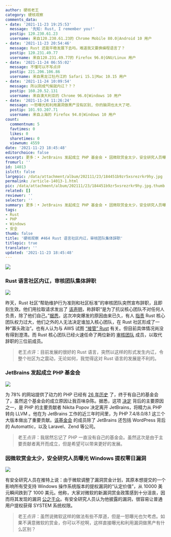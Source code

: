 ```yaml
---
author: 硬核老王
category: 硬核观察
comments_data:
- date: '2021-11-23 19:25:53'
  message: '先知: Rust, I remember you!'
  postip: 120.230.61.23
  username: 来自120.230.61.23的 Chrome Mobile 80.0|Android 10 用户
- date: '2021-11-23 20:54:46'
  message: Rust 还能平稳发展下去吗，难道我又要换编程语言了？
  postip: 120.231.49.77
  username: 来自120.231.49.77的 Firefox 96.0|GNU/Linux 用户
- date: '2021-11-24 06:55:02'
  message: 不懂可以不写点评
  postip: 221.206.106.86
  username: 来自黑龙江牡丹江的 Safari 15.1|Mac 10.15 用户
- date: '2021-11-24 10:09:54'
  message: 所以刚成气候就内讧？？？
  postip: 160.20.52.131
  username: 来自澳大利亚的 Chrome 96.0|Windows 10 用户
- date: '2021-11-24 11:26:24'
  message: 一怒曝光和利用漏洞做黑产没有区别, 你的脑洞也太大了吧.
  postip: 101.93.207.71
  username: 来自上海的 Firefox 94.0|Windows 10 用户
count:
  commentnum: 5
  favtimes: 0
  likes: 0
  sharetimes: 0
  viewnum: 4559
date: '2021-11-23 18:45:48'
editorchoice: false
excerpt: 更多：• JetBrains 发起成立 PHP 基金会 • 因微软赏金太少，安全研究人员曝光 Windows 提权零日漏洞
fromurl: ''
id: 14013
islctt: false
largepic: /data/attachment/album/202111/23/184451b9zr5xsrezrkr9hy.jpg
permalink: /article-14013-1.html
pic: /data/attachment/album/202111/23/184451b9zr5xsrezrkr9hy.jpg.thumb.jpg
related: []
reviewer: ''
selector: ''
summary: 更多：• JetBrains 发起成立 PHP 基金会 • 因微软赏金太少，安全研究人员曝光 Windows 提权零日漏洞
tags:
- Rust
- PHP
- Windows
- 安全
thumb: false
title: '硬核观察 #464 Rust 语言社区内讧，审核团队集体辞职'
titlepic: true
translator: ''
updated: '2021-11-23 18:45:48'
---
```


![](/data/attachment/album/202111/23/184451b9zr5xsrezrkr9hy.jpg)


### Rust 语言社区内讧，审核团队集体辞职


![](/data/attachment/album/202111/23/184501liagfgq5uddxq8u1.jpg)


昨天，Rust 社区“帮助维护行为准则和社区标准”的审核团队突然宣布辞职，且即刻生效。他们用拉取请求发出了 [该声明](https://github.com/rust-lang/team/pull/671)，称辞职“是为了抗议核心团队不对任何人负责，除了他们自己。”[据悉](https://thenewstack.io/rust-mod-team-resigns-in-protest-of-unaccountable-core-team/)，这次冲突爆发的原因由来已久，有人 [指责](https://twitter.com/adamhjk/status/1462812664590045184) Rust 核心团队权力过大，他们之外的人无法决定谁加入核心团队，在 Rust 社区形成了一种“寡头政治”。也有人认为与 AWS 试图 [“接管” Rust](https://www.infoworld.com/article/3633002/the-future-of-rust.html) 有关。但目前具体情况尚没有得到澄清。而 Rust 核心团队已经火速任命了两位新的 [审核团队](https://www.rust-lang.org/governance/teams/moderation) 成员，以取代辞职的三位前成员。



> 
> 老王点评：目前发展的很好的 Rust 语言，突然以这样的形式发生内讧，令整个社区为之震动，无论如何，我觉得这对 Rust 语言的发展是不利的。
> 
> 
> 


### JetBrains 发起成立 PHP 基金会


![](/data/attachment/album/202111/23/184519whormoz5u9vhhm3l.jpg)


为 78% 的网站提供了动力的 PHP 已经有 [26 年历史](https://www.jetbrains.com/lp/php-25/) 了，终于有自己的基金会了，虽然这个基金会的成立原因让我百味杂陈。据悉，这项 [决定](https://blog.jetbrains.com/phpstorm/2021/11/the-php-foundation/) 背后的主要原因之一，是 PHP 的主要贡献者 Nikita Popov 决定离开 JetBrains，将精力从 PHP 转向 LLVM 。他在为 JetBrains 工作的近三年时间里，为 PHP 7.4/8.0/8.1 这三个大版本做出了重要贡献。[该基金会](https://opencollective.com/phpfoundation) 的成员除了 JetBrains 还包括 WordPress 背后的 Automattic，以及 Laravel、Zend 等公司。



> 
> 老王点评：我居然忘记了 PHP 一直没有自己的基金会。虽然这次是由于主要贡献者离开而成立，但是希望可以带来更好的发展。
> 
> 
> 


### 因微软赏金太少，安全研究人员曝光 Windows 提权零日漏洞


![](/data/attachment/album/202111/23/184533z8tmm2m2oq0qjzo2.jpg)


有安全研究人员在推特上说：由于微软调整了漏洞赏金计划，其原本想提交的一个影响所有受支持 Windows 操作系统版本的提权漏洞的“认定价值”，从 10000 美元瞬间跌到了 1000 美元。他称，大家对微软的新漏洞赏金政策感到十分沮丧，因而将其发现的漏洞 [公之于众](https://github.com/klinix5/InstallerFileTakeOver)。有安全研究人员认为他披露的漏洞，很容易让普通用户提权获得 SYSTEM 系统权限。



> 
> 老王点评：虽然说微软这样的做法有些不厚道，但是一怒曝光也欠考虑。如果不满意微软的赏金，你可以不挖啊，这样直接曝光和利用漏洞做黑产有什么区别？
> 
> 
>